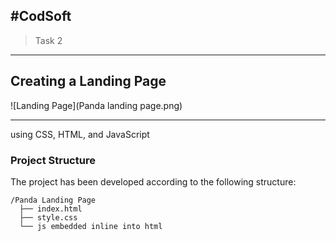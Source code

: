 #CodSoft 
----
>Task 2 
---
## Creating a Landing Page

![Landing Page](Panda landing page.png)

----

using CSS, HTML, and JavaScript

### Project Structure

The project has been developed according to the following structure:

```plain
/Panda Landing Page
  ├── index.html
  ├── style.css
  └── js embedded inline into html

